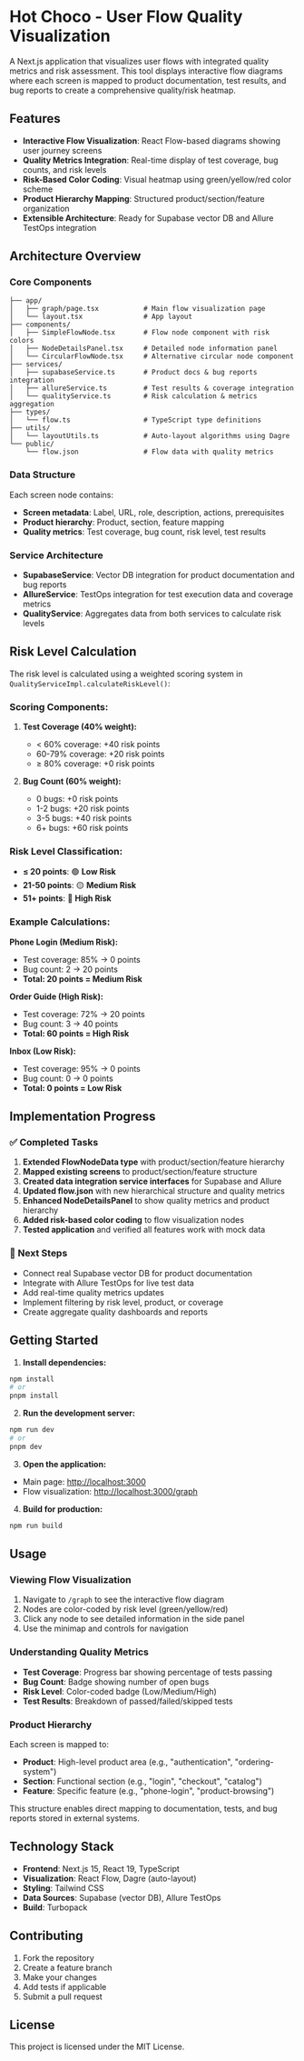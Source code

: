 # Hot Choco - User Flow Quality Visualization

A Next.js application that visualizes user flows with integrated quality metrics and risk assessment. This tool displays interactive flow diagrams where each screen is mapped to product documentation, test results, and bug reports to create a comprehensive quality/risk heatmap.

## Features

- **Interactive Flow Visualization**: React Flow-based diagrams showing user journey screens
- **Quality Metrics Integration**: Real-time display of test coverage, bug counts, and risk levels
- **Risk-Based Color Coding**: Visual heatmap using green/yellow/red color scheme
- **Product Hierarchy Mapping**: Structured product/section/feature organization
- **Extensible Architecture**: Ready for Supabase vector DB and Allure TestOps integration

## Architecture Overview

### Core Components

```
├── app/
│   ├── graph/page.tsx           # Main flow visualization page
│   └── layout.tsx               # App layout
├── components/
│   ├── SimpleFlowNode.tsx       # Flow node component with risk colors
│   ├── NodeDetailsPanel.tsx     # Detailed node information panel
│   └── CircularFlowNode.tsx     # Alternative circular node component
├── services/
│   ├── supabaseService.ts       # Product docs & bug reports integration
│   ├── allureService.ts         # Test results & coverage integration
│   └── qualityService.ts        # Risk calculation & metrics aggregation
├── types/
│   └── flow.ts                  # TypeScript type definitions
├── utils/
│   └── layoutUtils.ts           # Auto-layout algorithms using Dagre
└── public/
    └── flow.json                # Flow data with quality metrics
```

### Data Structure

Each screen node contains:
- **Screen metadata**: Label, URL, role, description, actions, prerequisites
- **Product hierarchy**: Product, section, feature mapping
- **Quality metrics**: Test coverage, bug count, risk level, test results

### Service Architecture

- **SupabaseService**: Vector DB integration for product documentation and bug reports
- **AllureService**: TestOps integration for test execution data and coverage metrics
- **QualityService**: Aggregates data from both services to calculate risk levels

## Risk Level Calculation

The risk level is calculated using a weighted scoring system in `QualityServiceImpl.calculateRiskLevel()`:

### Scoring Components:
1. **Test Coverage (40% weight):**
   - < 60% coverage: +40 risk points
   - 60-79% coverage: +20 risk points  
   - ≥ 80% coverage: +0 risk points

2. **Bug Count (60% weight):**
   - 0 bugs: +0 risk points
   - 1-2 bugs: +20 risk points
   - 3-5 bugs: +40 risk points
   - 6+ bugs: +60 risk points

### Risk Level Classification:
- **≤ 20 points**: 🟢 **Low Risk**
- **21-50 points**: 🟡 **Medium Risk**  
- **51+ points**: 🔴 **High Risk**

### Example Calculations:

**Phone Login (Medium Risk):**
- Test coverage: 85% → 0 points
- Bug count: 2 → 20 points
- **Total: 20 points = Medium Risk**

**Order Guide (High Risk):**
- Test coverage: 72% → 20 points
- Bug count: 3 → 40 points
- **Total: 60 points = High Risk**

**Inbox (Low Risk):**
- Test coverage: 95% → 0 points
- Bug count: 0 → 0 points
- **Total: 0 points = Low Risk**

## Implementation Progress

### ✅ Completed Tasks
1. **Extended FlowNodeData type** with product/section/feature hierarchy
2. **Mapped existing screens** to product/section/feature structure
3. **Created data integration service interfaces** for Supabase and Allure
4. **Updated flow.json** with new hierarchical structure and quality metrics
5. **Enhanced NodeDetailsPanel** to show quality metrics and product hierarchy
6. **Added risk-based color coding** to flow visualization nodes
7. **Tested application** and verified all features work with mock data

### 🔄 Next Steps
- Connect real Supabase vector DB for product documentation
- Integrate with Allure TestOps for live test data
- Add real-time quality metrics updates
- Implement filtering by risk level, product, or coverage
- Create aggregate quality dashboards and reports

## Getting Started

1. **Install dependencies:**
```bash
npm install
# or
pnpm install
```

2. **Run the development server:**
```bash
npm run dev
# or
pnpm dev
```

3. **Open the application:**
- Main page: [http://localhost:3000](http://localhost:3000)
- Flow visualization: [http://localhost:3000/graph](http://localhost:3000/graph)

4. **Build for production:**
```bash
npm run build
```

## Usage

### Viewing Flow Visualization
1. Navigate to `/graph` to see the interactive flow diagram
2. Nodes are color-coded by risk level (green/yellow/red)
3. Click any node to see detailed information in the side panel
4. Use the minimap and controls for navigation

### Understanding Quality Metrics
- **Test Coverage**: Progress bar showing percentage of tests passing
- **Bug Count**: Badge showing number of open bugs
- **Risk Level**: Color-coded badge (Low/Medium/High)
- **Test Results**: Breakdown of passed/failed/skipped tests

### Product Hierarchy
Each screen is mapped to:
- **Product**: High-level product area (e.g., "authentication", "ordering-system")
- **Section**: Functional section (e.g., "login", "checkout", "catalog")
- **Feature**: Specific feature (e.g., "phone-login", "product-browsing")

This structure enables direct mapping to documentation, tests, and bug reports stored in external systems.

## Technology Stack

- **Frontend**: Next.js 15, React 19, TypeScript
- **Visualization**: React Flow, Dagre (auto-layout)
- **Styling**: Tailwind CSS
- **Data Sources**: Supabase (vector DB), Allure TestOps
- **Build**: Turbopack

## Contributing

1. Fork the repository
2. Create a feature branch
3. Make your changes
4. Add tests if applicable
5. Submit a pull request

## License

This project is licensed under the MIT License.